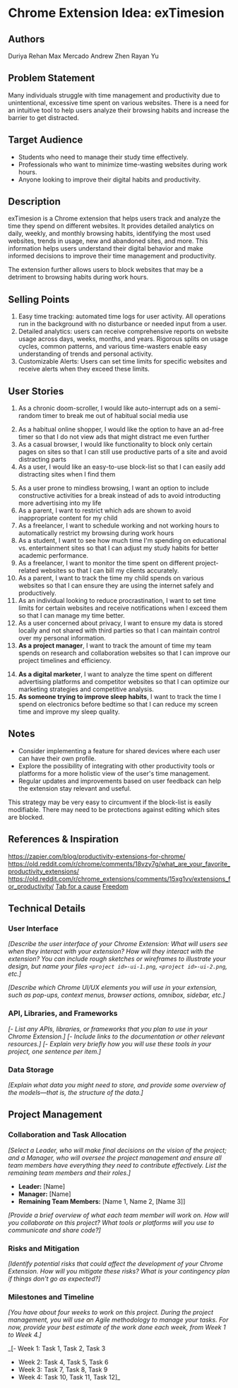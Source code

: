 # Chrome Extension Idea: exTimesion

## Authors

Duriya Rehan
Max Mercado
Andrew Zhen
Rayan Yu

## Problem Statement

Many individuals struggle with time management and productivity due to unintentional, excessive time spent on various websites. There is a need for an intuitive tool to help users analyze their browsing habits and increase the barrier to get distracted.

## Target Audience

- Students who need to manage their study time effectively.
- Professionals who want to minimize time-wasting websites during work hours.
- Anyone looking to improve their digital habits and productivity.

## Description

exTimesion is a Chrome extension that helps users track and analyze the time they spend on different websites. It provides detailed analytics on daily, weekly, and monthly browsing habits, identifying the most used websites, trends in usage, new and abandoned sites, and more. This information helps users understand their digital behavior and make informed decisions to improve their time management and productivity.

The extension further allows users to block websites that may be a detriment to browsing habits during work hours. 

## Selling Points

1. Easy time tracking: automated time logs for user activity. All operations run in the background with no disturbance or needed input from a user.
2. Detailed analytics: users can receive comprehensive reports on website usage across days, weeks, months, and years. Rigorous splits on usage cycles, common patterns, and various time-wasters enable easy understanding of trends and personal activity.
3. Customizable Alerts: Users can set time limits for specific websites and receive alerts when they exceed these limits.

## User Stories

<!-- 1. As a person who works from home, I want to decrease the ease with which I can visit distracting sites to make myself more accountable -->
1. As a chronic doom-scroller, I would like auto-interrupt ads on a semi-random timer to break me out of habitual social media use
<!-- 3. As a knowledge-worker, I would like time-tracking for sites that I have as my active tab so that I can more effectively assess how I am spending my time online -->
2. As a habitual online shopper, I would like the option to have an ad-free timer so that I do not view ads that might distract me even further
3. As a casual browser, I would like functionality to block only certain pages on sites so that I can still use productive parts of a site and avoid distracting parts
4. As a user, I would like an easy-to-use block-list so that I can easily add distracting sites when I find them
<!-- 7. As a student, I want a "crunch mode" that increases ad duration so there is an increased incentive to avoid distracting sites -->
5. As a user prone to mindless browsing, I want an option to include constructive activities for a break instead of ads to avoid introducting more advertising into my life
6. As a parent, I want to restrict which ads are shown to avoid inappropriate content for my child
7. As a freelancer, I want to schedule working and not working hours to automatically restrict my browsing during work hours
8. As a student, I want to see how much time I'm spending on educational vs. entertainment sites so that I can adjust my study habits for better academic performance.
9. As a freelancer, I want to monitor the time spent on different project-related websites so that I can bill my clients accurately.
10. As a parent, I want to track the time my child spends on various websites so that I can ensure they are using the internet safely and productively.
11. As an individual looking to reduce procrastination, I want to set time limits for certain websites and receive notifications when I exceed them so that I can manage my time better.
12. As a user concerned about privacy, I want to ensure my data is stored locally and not shared with third parties so that I can maintain control over my personal information.
13. **As a project manager**, I want to track the amount of time my team spends on research and collaboration websites so that I can improve our project timelines and efficiency.
<!-- 17. **As a habitual online shopper**, I want to monitor the time I spend on shopping sites each week so that I can limit my impulse buying and focus more on saving money. -->
<!-- 18. **As a content creator**, I want to understand how much time I spend on social media platforms versus content creation tools so that I can better allocate my time to productive work. -->
14. **As a digital marketer**, I want to analyze the time spent on different advertising platforms and competitor websites so that I can optimize our marketing strategies and competitive analysis.
15. **As someone trying to improve sleep habits**, I want to track the time I spend on electronics before bedtime so that I can reduce my screen time and improve my sleep quality.

## Notes

 - Consider implementing a feature for shared devices where each user can have their own profile.
 - Explore the possibility of integrating with other productivity tools or platforms for a more holistic view of the user's time management.
 - Regular updates and improvements based on user feedback can help the extension stay relevant and useful.

 This strategy may be very easy to circumvent if the block-list is easily modifiable. There may need to be protections against editing which sites are blocked.

## References & Inspiration

https://zapier.com/blog/productivity-extensions-for-chrome/
https://old.reddit.com/r/chrome/comments/18vzy7g/what_are_your_favorite_productivity_extensions/
https://old.reddit.com/r/chrome_extensions/comments/15xg1vv/extensions_for_productivity/
[Tab for a cause](https://tab.gladly.io/)
[Freedom](https://addons.mozilla.org/en-US/firefox/addon/freedom-website-blocker/)

## Technical Details

### User Interface

_[Describe the user interface of your Chrome Extension: What will users see when they interact with your extension? How will they interact with the extension? You can include rough sketches or wireframes to illustrate your design, but name your files `<project id>-ui-1.png`, `<project id>-ui-2.png`, etc.]_

_[Describe which Chrome UI/UX elements you will use in your extension, such as pop-ups, context menus, browser actions, omnibox, sidebar, etc.]_

### API, Libraries, and Frameworks

_[- List any APIs, libraries, or frameworks that you plan to use in your Chrome Extension.]_
_[- Include links to the documentation or other relevant resources.]_
_[- Explain very briefly how you will use these tools in your project, one sentence per item.]_

### Data Storage

_[Explain what data you might need to store, and provide some overview of the models—that is, the structure of the data.]_

## Project Management

### Collaboration and Task Allocation

_[Select a Leader, who will make final decisions on the vision of the project; and a Manager, who will oversee the project management and ensure all team members have everything they need to contribute effectively. List the remaining team members and their roles.]_

- **Leader:** [Name]
- **Manager:** [Name]
- **Remaining Team Members:** [Name 1, Name 2, [Name 3]]

_[Provide a brief overview of what each team member will work on. How will you collaborate on this project? What tools or platforms will you use to communicate and share code?]_

### Risks and Mitigation

_[Identify potential risks that could affect the development of your Chrome Extension. How will you mitigate these risks? What is your contingency plan if things don't go as expected?]_

### Milestones and Timeline

_[You have about four weeks to work on this project. During the project management, you will use an Agile methodology to manage your tasks. For now, provide your best estimate of the work done each week, from Week 1 to Week 4.]_

_[- Week 1: Task 1, Task 2, Task 3
- Week 2: Task 4, Task 5, Task 6
- Week 3: Task 7, Task 8, Task 9
- Week 4: Task 10, Task 11, Task 12]_